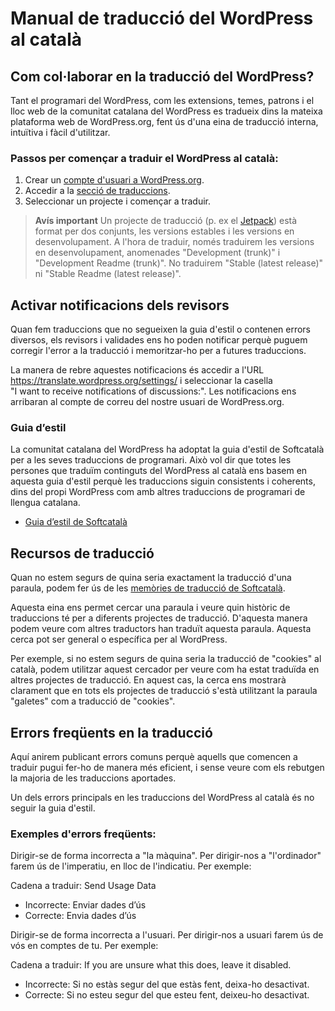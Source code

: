 # Manual de traducció del WordPress al català

## Com col·laborar en la traducció del WordPress?

Tant el programari del WordPress, com les extensions, temes, patrons i el lloc web de la comunitat catalana del WordPress es tradueix dins la mateixa plataforma web de WordPress.org, fent ús d'una eina de traducció interna, intuïtiva i fàcil d'utilitzar.

### Passos per començar a traduir el WordPress al català:

1. Crear un [compte d'usuari a WordPress.org](https://login.wordpress.org/register?locale=ca).
2. Accedir a la [secció de traduccions](https://translate.wordpress.org/locale/ca/default/).
3. Seleccionar un projecte i començar a traduir.

> **Avís important**
> Un projecte de traducció (p. ex el [Jetpack](https://translate.wordpress.org/locale/ca/default/wp-plugins/jetpack/)) està format per dos conjunts, les versions estables i les versions en desenvolupament. A l'hora de traduir, només traduirem les versions en desenvolupament, anomenades "Development (trunk)" i "Development Readme (trunk)". No traduirem "Stable (latest release)" ni "Stable Readme (latest release)".

## Activar notificacions dels revisors

Quan fem traduccions que no segueixen la guia d'estil o contenen errors diversos, els revisors i validades ens ho poden notificar perquè puguem corregir l'error a la traducció i memoritzar-ho per a futures traduccions.

La manera de rebre aquestes notificacions és accedir a l'URL https://translate.wordpress.org/settings/ i seleccionar la casella "I want to receive notifications of discussions:". Les notificacions ens arribaran al compte de correu del nostre usuari de WordPress.org.

### Guia d’estil

La comunitat catalana del WordPress ha adoptat la guia d'estil de Softcatalà per a les seves traduccions de programari. Això vol dir que totes les persones que traduïm continguts del WordPress al català ens basem en aquesta guia d'estil perquè les traduccions siguin consistents i coherents, dins del propi WordPress com amb altres traduccions de programari de llengua catalana.

- [Guia d’estil de Softcatalà](https://www.softcatala.org/guia-estil-de-softcatala/)

## Recursos de traducció

Quan no estem segurs de quina seria exactament la traducció d'una paraula, podem fer ús de les [memòries de traducció de Softcatalà](https://www.softcatala.org/recursos/memories/). 

Aquesta eina ens permet cercar  una paraula i veure quin històric de traduccions té per a diferents projectes de traducció. D'aquesta manera podem veure com altres traductors han traduït aquesta paraula. Aquesta cerca pot ser general o específica per al WordPress.

Per exemple, si no estem segurs de quina seria la traducció de "cookies" al català, podem utilitzar aquest cercador per veure com ha estat traduïda en altres projectes de traducció. En aquest cas, la cerca ens mostrarà clarament que en tots els projectes de traducció s'està utilitzant la paraula "galetes" com a traducció de "cookies".

## Errors freqüents en la traducció

Aquí anirem publicant errors comuns perquè aquells que comencen a traduir pugui fer-ho de manera més eficient, i sense veure com els rebutgen la majoria de les traduccions aportades.

Un dels errors principals en les traduccions del WordPress al català és no seguir la guia d'estil.

### Exemples d'errors freqüents:

Dirigir-se de forma incorrecta a "la màquina". Per dirigir-nos a "l'ordinador" farem ús de l'imperatiu, en lloc de l'indicatiu. Per exemple:

Cadena a traduir: Send Usage Data

- Incorrecte: Enviar dades d’ús
- Correcte: Envia dades d’ús

Dirigir-se de forma incorrecta a l'usuari. Per dirigir-nos a usuari farem ús de vós en comptes de tu. Per exemple:

Cadena a traduir: If you are unsure what this does, leave it disabled.

- Incorrecte: Si no estàs segur del que estàs fent, deixa-ho desactivat.
- Correcte: Si no esteu segur del que esteu fent, deixeu-ho desactivat.

